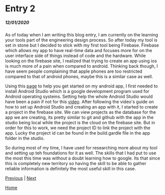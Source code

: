 # Entry 2
##### 12/01/2020

As of today when I am writing this blog entry, I am currently on the learning your tools part of the engineering design process. So after today my tool is set in stone but I decided to stick with my first tool being Firebase. Firebase which allows my app to have real-time data and focuses more for on the user interface side of things instead of code and the hardware. While looking on the firebase site, I realized that trying to create an app using ios is much more of a pain when compared to android. Thinking back though, I have seem people complaining that apple phones are too restricted compared to that of android phones, maybe this is a similar case as well.  
  
Using this [page](https://firebase.google.com/docs/android/setup?authuser=0) to help you get started on my android app, I first needed to install Android Studio which is a google development program used for Android operating systems. Setting help the whole Android Studio would have been a pain if not for this [video](https://www.youtube.com/watch?v=fis26HvvDII). After following the video's guide on how to set up Android Studio and creating an app with it, I started to create a project in the firebase site. We can view projects as the database for the app we are creating, its pretty similar to git and github with the app in the studio being local while the project is the cloud on the firebase site. But in order for this to work, we need the project ID to link the project with the app. Lucky the project id can be found in the build.gardle file in the app folder in the studio.  
  
So during most of my time, I have used for researching more about my tool and setting up teh foundations for it as well. The skills that I had put to use the most this time was without a doubt learning how to google. Its that since this is completely new territory so having the skill to be able to gather reliable information is definitely the most useful skill in this case.


[Previous](entry01.md) | [Next](entry03.md)

[Home](../README.md)
